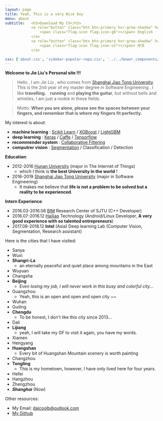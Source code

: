 ```yaml
---
layout: page
title: Yeah, This is a very Nice boy 
menu: about
subtitle:   <h3>Download My CV</h3>
            <a role="button" class="btn btn-primary hvr-grow-shadow" href="/assets/files/Beili_CV.pdf" target="_blanks">
                <span class="flag-icon flag-icon-gb"></span> English
            </a>
            <a role="button" class="btn btn-primary hvr-grow-shadow" href="/assets/files/CV_CN.pdf" target="_blanks">
                <span class="flag-icon flag-icon-cn"></span> 中文
            </a>
                            
css: ['about.css', 'sidebar-popular-repo.css', '../../bower_components/flag-icon-css/css/flag-icon.min.css']
---
```


**Welcome to Jie Liu's Personal site !!!**

> Hello , I am _Jie Liu_ , who comes from [Shanghai Jiao Tong University](http://www.sjtu.edu.cn/). This is the 2nd year of my master degree in Software Engineering . I like **travelling**、 **running** and **playing the guitar**, but without bells and whistles, I am just a rookie in these fields.

>  Motto: **When you are alone, please see the spaces between your fingers, and remember that is where my fingers fit perfectly.**

My interest is about:

- **machine learning** : [Scikit Learn](http://scikit-learn.org/stable/) / [XGBoost](https://xgboost.readthedocs.io/en/latest/) / [LightGBM](https://github.com/Microsoft/LightGBM)
- **deep learning** : [Keras](https://keras-cn.readthedocs.io/) / [Caffe](http://caffe.berkeleyvision.org/tutorial/) / [Tensorflow](www.tensorflow.org/)
- **recommender system** :  [Collaborative Filtering](https://github.com/benfred/implicit)
- **computrer vision** : [Segmentation](http://blog.qure.ai/notes/semantic-segmentation-deep-learning-review) / Classification / Detection

**Education**:

 - 2012-2016 [Hunan University](http://www.hnu.edu.cn/) (major in The Internet of Things)
    - which I think is **the best University in the world** !
 - 2016-2019 [Shanghai Jiao Tong University](http://www.sjtu.edu.cn/) (major in Software Engineering)
    - It makes me believe that **life is not a problem to be solved but a reality to be experienced**.

**Intern Experience**:

  - 2016.03-2016.08 [BIM](http://bim.sjtu.edu.cn/) Research Center of SJTU (C++ Developer)
  - 2016.07-2016.12 [Hailiao](http://ihailiao.com/) Technology (Android/Linux Developer, **A very good experience with so talented entrepreneurs**)
  - 2017.08-2018.12 **Intel** (Asia) Deep learning Lab (Computer Vision, Segmentation, Research assistant)

Here is the cities that I have visited:

- Sanya
- Wuxi
- **Shangri-La**
  - an eternally peaceful and quiet place among mountains in the East
- Wuyuan
- Changsha
- **Beijing**
  - _Even losing my job, I will never work in this busy and colorful city..._
- Guangzhou
  - Yeah, this is an open and open and open city ~~
- Wuhan
- Guiling
- **Chengdu**
  - To be honest, I don't like this city since 2013...
- Dali
- **Lijiang**
  - yeah, I will take my GF to visit it again, you have my words. 
- Xiamen
- Hengyang
- **Huangshan** 
  - Every bit of Huangshan Mountain scenery is worth painting
- Changzhou
- **Tongling**
  - This is my hometown, however, I have only lived here for four years.
- Hefei
- Hangzhou
- Zhengzhou
- _**Shanghai**_ (Now)

Other resources:

- My Email: daicoolb@outlook.com
- [My Github](https://github.com/daicoolb)
